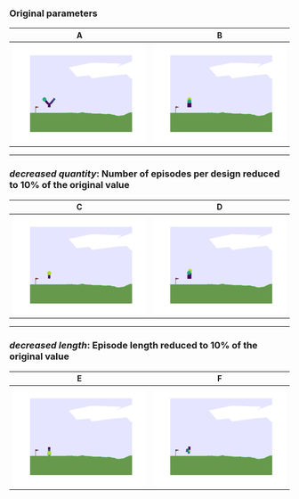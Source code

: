 ### Original parameters
| A | B |
|-------|-------|
| ![Standard GIF 1](gif_standard_8_gymrem2d.gif) | ![Standard GIF 2](gif_standard_17_gymrem2d.gif) |

---


### _decreased quantity_: Number of episodes per design reduced to 10% of the original value
| C | D |
|-------|-------|
| ![Reduced Quantity GIF 1](gif_reduced_quantity_0_gymrem2d.gif) | ![Reduced Quantity GIF 2](gif_reduced_quantity_9_gymrem2d.gif) |

---

### _decreased length_: Episode length reduced to 10% of the original value 
<!-- #### (Episode length same as during training) -->
| E | F |
|-------|-------|
| ![Reduced Length GIF 1](gif_reduced_length_4_gymrem2d.gif) | ![Reduced Length GIF 2](gif_reduced_length_13_gymrem2d.gif) |

<!-- ---

### _decreased length_: Episode length reduced to 10% of the original value 
#### (Retrain the design with the original episode length)
| G | H |
|-------|-------|
| ![Reduced Length GIF 1](gif_reduced_length_4_gymrem2d_original_EL.gif) | ![Reduced Length GIF 2](gif_reduced_length_13_gymrem2d_original_EL.gif) |
 -->

